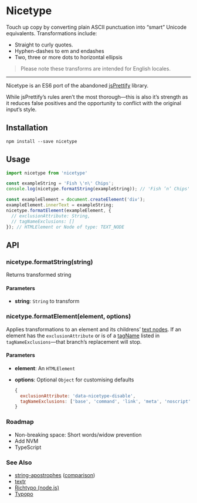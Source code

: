 # Nicetype

Touch up copy by converting plain ASCII punctuation into “smart” Unicode equivalents. Transformations include:

* Straight to curly quotes.
* Hyphen-dashes to em and endashes
* Two, three or more dots to horizontal ellipsis

> Please note these transforms are intended for English locales.

---

Nicetype is an ES6 port of the abandoned [jsPrettify](http://code.google.com/archive/p/jsprettify) library.

While jsPrettify’s rules aren’t the most thorough—this is also it’s strength as it reduces false positives and the opportunity to conflict with the original input’s style.

## Installation

```
npm install --save nicetype
```

## Usage

```js
import nicetype from 'nicetype'

const exampleString = 'Fish \'n\' Chips';
console.log(nicetype.formatString(exampleString)); // 'Fish ’n’ Chips'

const exampleElement = document.createElement('div');
exampleElement.innerText = exampleString;
nicetype.formatElement(exampleElement, {
  // exclusionAttribute: String,
  // tagNameExclusions: []
}); // HTMLElement or Node of type: TEXT_NODE
```

## API

### nicetype.formatString(string)

Returns transformed string

#### Parameters

* **string**: `String` to transform

### nicetype.formatElement(element, options)

Applies transformations to an element and its childrens’ [text nodes](https://developer.mozilla.org/en-US/docs/Web/API/Node/nodeType). If an element has the `exclusionAttribute` or is of a [tagName](https://developer.mozilla.org/en-US/docs/Web/API/Element/tagName) listed in `tagNameExclusions`—that branch’s replacement will stop.

#### Parameters

* **element**: An `HTMLElement`
* **options**: Optional `Object` for customising defaults

  ```js
  {
    exclusionAttribute: 'data-nicetype-disable',
    tagNameExclusions: ['base', 'command', 'link', 'meta', 'noscript', 'script', 'style', 'title', 'audio', 'br', 'code', 'command', 'datalist', 'embed', 'hr', 'iframe', 'img', 'input', 'kbd', 'keygen', 'map', 'math', 'meter', 'object', 'output', 'picture', 'progress', 'ruby', 'samp', 'script', 'select', 'svg', 'template', 'textarea', 'video', 'wbr', 'area', 'audio', 'canvas', 'embed', 'iframe', 'img', 'math', 'object', 'picture', 'svg', 'video', 'input', 'keygen', 'label', 'meter', 'object', 'output', 'progress', 'select', 'textarea', 'script', 'template']
  }
  ```

### Roadmap

* Non-breaking space: Short words/widow prevention
* Add NVM
* TypeScript

### See Also

* [string-apostrophes](https://www.npmjs.com/package/string-apostrophes) ([comparison](https://codsen.com/os/string-apostrophes/#compared-to-others))
* [textr](https://www.npmjs.com/package/textr)
* [Richtypo (node.js)](https://github.com/sapegin/richtypo.js)
* [Typopo](https://github.com/surfinzap/typopo)
